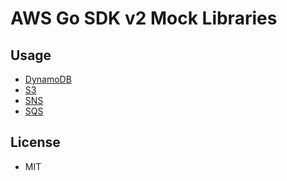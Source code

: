 # AWS Go SDK v2 Mock Libraries

## Usage
- [DynamoDB](dynamodbmock/README.md)
- [S3](s3mock/README.md)
- [SNS](snsmock/README.md)
- [SQS](sqsmock/README.md)

## License
- MIT